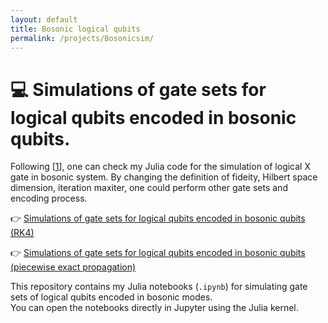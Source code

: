 ```yaml
---
layout: default
title: Bosonic logical qubits
permalink: /projects/Bosonicsim/
---
```


# 💻 Simulations of gate sets for logical qubits encoded in bosonic qubits.

[1]: https://www.nature.com/articles/s41467-017-00045-1

Following [[1]], one can check my Julia code for the simulation of logical X gate in bosonic system. By changing the definition of fideity, Hilbert space dimension, iteration maxiter, one could perform other gate sets and encoding process.

👉 [Simulations of gate sets for logical qubits encoded in bosonic qubits (RK4)](https://github.com/Liucy3164/Simulations-of-gate-sets-for-logical-qubits-encoded-in-bosonic-qubits)

👉 [Simulations of gate sets for logical qubits encoded in bosonic qubits (piecewise exact propagation)](https://github.com/Liucy3164/Simulations-of-gate-sets-for-logical-qubits-encoded-in-bosonic-qubits)

This repository contains my Julia notebooks (`.ipynb`) for simulating gate sets of logical qubits encoded in bosonic modes.  
You can open the notebooks directly in Jupyter using the Julia kernel.
